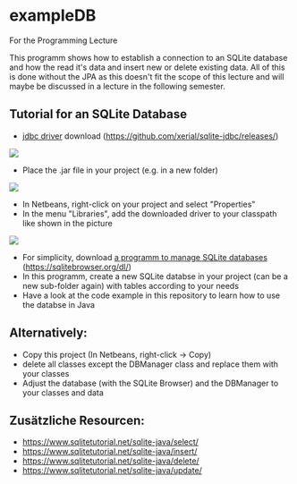 # exampleDB
For the Programming Lecture 

This programm shows how to establish a connection to an SQLite database and how the read it's data and insert new or delete existing data.
All of this is done without the JPA as this doesn't fit the scope of this lecture and will maybe be discussed in a lecture in the following semester. 

## Tutorial for an SQLite Database
* [jdbc driver](https://github.com/xerial/sqlite-jdbc/releases/) download (https://github.com/xerial/sqlite-jdbc/releases/)

<p float = "center">
  <img src="ExampleDB/images/jdbc_download.PNG" >
</p>

* Place the .jar file in your project (e.g. in a new folder)

<p float = "center">
  <img src="ExampleDB/images/folder_hierarchy.PNG">
</p>

* In Netbeans, right-click on your project and select "Properties"
* In the menu "Libraries", add the downloaded driver to your classpath like shown in the picture

<p float = "center">
  <img src="ExampleDB/images/add_library.png" >
</p>

* For simplicity, download [a programm to manage SQLite databases](https://sqlitebrowser.org/dl/) (https://sqlitebrowser.org/dl/)
* In this programm, create a new SQLite databse in your project (can be a new sub-folder again) with tables according to your needs
* Have a look at the code example in this repository to learn how to use the databse in Java

## Alternatively:
* Copy this project (In Netbeans, right-click -> Copy)
* delete all classes except the DBManager class and replace them with your classes
* Adjust the database (with the SQLite Browser) and the DBManager to your classes and data

## Zusätzliche Resourcen:
* https://www.sqlitetutorial.net/sqlite-java/select/
* https://www.sqlitetutorial.net/sqlite-java/insert/
* https://www.sqlitetutorial.net/sqlite-java/delete/
* https://www.sqlitetutorial.net/sqlite-java/update/
